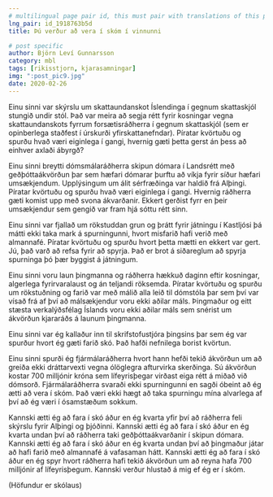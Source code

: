 ```yaml
---
# multilingual page pair id, this must pair with translations of this page. (This name must be unique)
lng_pair: id_1918763b5d
title: Þú verður að vera í skóm í vinnunni

# post specific
author: Björn Leví Gunnarsson
category: mbl
tags: [rikisstjorn, kjarasamningar]
img: ":post_pic9.jpg"
date: 2020-02-26
---
```


Einu sinni var skýrslu um skattaundanskot Íslendinga í gegnum skattaskjól stungið undir stól. Það var meira að segja rétt fyrir kosningar vegna skattaundanskots fyrrum forsætisráðherra í gegnum skattaskjól (sem er opinberlega staðfest í úrskurði yfirskattanefndar). Píratar kvörtuðu og spurðu hvað væri eiginlega í gangi, hvernig gæti þetta gerst án þess að einhver axlaði ábyrgð?

Einu sinni breytti dómsmálaráðherra skipun dómara í Landsrétt með geðþóttaákvörðun þar sem hæfari dómarar þurftu að víkja fyrir síður hæfari umsækjendum. Upplýsingum um álit sérfræðinga var haldið frá Alþingi. Píratar kvörtuðu og spurðu hvað væri eiginlega í gangi. Hvernig ráðherra gæti komist upp með svona ákvarðanir. Ekkert gerðist fyrr en þeir umsækjendur sem gengið var fram hjá sóttu rétt sinn.

Einu sinni var fjallað um rökstuddan grun og þrátt fyrir játningu í Kastljósi þá mátti ekki taka mark á spurningunni, hvort misfarið hafi verið með almannafé. Píratar kvörtuðu og spurðu hvort þetta mætti en ekkert var gert. Jú, það varð að refsa fyrir að spyrja. Það er brot á siðareglum að spyrja spurninga þó þær byggist á játningum.

Einu sinni voru laun þingmanna og ráðherra hækkuð daginn eftir kosningar, algerlega fyrirvaralaust og án teljandi röksemda. Píratar kvörtuðu og spurðu um rökstuðning og farið var með málið alla leið til dómstóla þar sem því var vísað frá af því að málsækjendur voru ekki aðilar máls. Þingmaður og eitt stæsta verkalýðsfélag Íslands voru ekki aðilar máls sem snérist um ákvörðun kjararáðs á launum þingmanna. 

Einu sinni var ég kallaður inn til skrifstofustjóra þingsins þar sem ég var spurður hvort ég gæti farið skó. Það hafði nefnilega borist kvörtun.

Einu sinni spurði ég fjármálaráðherra hvort hann hefði tekið ákvörðun um að greiða ekki dráttarvexti vegna ólöglegra afturvirka skerðinga. Sú ákvörðun kostar 700 milljónir króna sem lífeyrisþegar virðast eiga rétt á miðað við dómsorð. Fjármálaráðherra svaraði ekki spurningunni en sagði óbeint að ég ætti að vera í skóm. Það væri ekki hægt að taka spurningu mína alvarlega af því að ég væri í ósamstæðum sokkum. 

Kannski ætti ég að fara í skó áður en ég kvarta yfir því að ráðherra feli skýrslu fyrir Alþingi og þjóðinni. Kannski ætti ég að fara í skó áður en ég kvarta undan því að ráðherra taki geðþóttaákvarðanir í skipun dómara. Kannski ætti ég að fara í skó áður en ég kvarta undan því að þingmaður játar að hafi farið með almannafé á vafasaman hátt. Kannski ætti ég að fara í skó áður en ég spyr hvort ráðherra hafi tekið ákvörðun um að reyna hafa 700 milljónir af lífeyrisþegum. Kannski verður hlustað á mig ef ég er í skóm.

(Höfundur er skólaus)